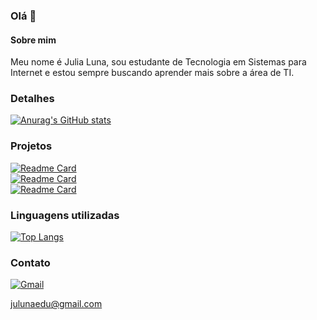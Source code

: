 ### Olá 👋

#### Sobre mim
Meu nome é Julia Luna, sou estudante de Tecnologia em Sistemas para Internet e estou sempre buscando aprender mais sobre a área de TI.

### Detalhes
[![Anurag's GitHub stats](https://github-readme-stats.vercel.app/api?username=julunaedu&show_icons=true&theme=transparent)](https://github.com/anuraghazra/github-readme-stats)

### Projetos
[![Readme Card](https://github-readme-stats.vercel.app/api/pin/?username=julunaedu&repo=JornadaIA-EBAC&theme=transparent)](https://github.com/julunaedu/JornadaIA-EBAC)  
[![Readme Card](https://github-readme-stats.vercel.app/api/pin/?username=julunaedu&repo=dio-desafio-classDeHeroi&theme=transparent)](https://github.com/julunaedu/dio-desafio-classDeHeroi)  
[![Readme Card](https://github-readme-stats.vercel.app/api/pin/?username=julunaedu&repo=dio-desafio-calcPartRank&theme=transparent)](https://github.com/julunaedu/dio-desafio-calcPartRank)  

<!--
[![Readme Card](https://github-readme-stats.vercel.app/api/pin/?username=julunaedu&repo=TikTok-EBAC&theme=transparent)](https://github.com/anuraghazra/github-readme-stats)
Esse projeto TikTok-EBAC foi privatizado, então quando criar um novo projeto, é necessário alterar essa seção para torná-la visível e conter o nome do novo projeto.
-->

### Linguagens utilizadas
[![Top Langs](https://github-readme-stats.vercel.app/api/top-langs/?username=julunaedu&layout=compact&theme=transparent)](https://github.com/anuraghazra/github-readme-stats)

### Contato
[![Gmail](https://img.shields.io/badge/Gmail-333333?style=for-the-badge&logo=gmail&logoColor=red)](mailto:julunaedu@gmail.com)

julunaedu@gmail.com

<!--
# julunaedu

### Sobre mim 👋
Meu nome é Julia Luna, sou estudante de Tecnologia em Sistemas para Internet e estou sempre buscando aprender mais sobre a área de TI.

## Habilidades 
![Markdown](https://img.shields.io/badge/Markdown-000?style=for-the-badge&logo=markdown)
![HTML5](https://img.shields.io/badge/HTML5-E34F26?style=for-the-badge&logo=html5&logoColor=white)
![CSS3](https://img.shields.io/badge/CSS3-1572B6?style=for-the-badge&logo=css3&logoColor=white)

![JavaScript](https://img.shields.io/badge/JavaScript-F7DF1E?style=for-the-badge&logo=javascript&logoColor=black)

![GitHub](https://img.shields.io/badge/GitHub-100000?style=for-the-badge&logo=github&logoColor=white)
![Git](https://img.shields.io/badge/GIT-E44C30?style=for-the-badge&logo=git&logoColor=white)
![Vscode](https://img.shields.io/badge/Vscode-007ACC?style=for-the-badge&logo=visual-studio-code&logoColor=white)

![Windows](https://img.shields.io/badge/Windows-000?style=for-the-badge&logo=windows&logoColor=2CA5E0)

## Estatísticas
![GitHub Stats](https://github-readme-stats.vercel.app/api?username=julunaedu&theme=transparent&bg_color=000&border_color=007ACC&show_icons=true&icon_color=2ca5e0&title_color=eb6047&text_color=FFF&hide=stars)

![Top Langs](https://github-readme-stats-git-masterrstaa-rickstaa.vercel.app/api/top-langs/?username=julunaedu&layout=compact&bg_color=000&border_color=007ACC&title_color=eb6047&text_color=FFF)

## Projetos
[![Repo Card](https://github-readme-stats.vercel.app/api/pin/?username=julunaedu&repo=JornadaIA-EBAC&bg_color=000&border_color=007ACC&show_icons=true&icon_color=2ca5e0&title_color=eb6047&text_color=FFF)](https://github.com/julunaedu/JornadaIA-EBAC.git)

## Contatos
[![GitHub](https://img.shields.io/badge/GitHub-100000?style=for-the-badge&logo=github&logoColor=white)](https://github.com/julunaedu)
[![Gmail](https://img.shields.io/badge/Gmail-333333?style=for-the-badge&logo=gmail&logoColor=red)](mailto:julunaedu@gmail.com)
-->


<!--
**julunaedu/julunaedu** is a ✨ _special_ ✨ repository because its `README.md` (this file) appears on your GitHub profile.

Here are some ideas to get you started:

- 🔭 I’m currently working on ...
- 🌱 I’m currently learning ...
- 👯 I’m looking to collaborate on ...
- 🤔 I’m looking for help with ...
- 💬 Ask me about ...
- 📫 How to reach me: ...
- 😄 Pronouns: ...
- ⚡ Fun fact: ...
-->
